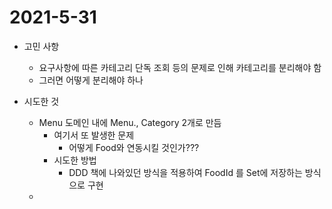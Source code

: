 # 2021-5-31

* 고민 사항
  * 요구사항에 따른 카테고리 단독 조회 등의 문제로 인해 카테고리를 분리해야 함 
  * 그러면 어떻게 분리해야 하나





* 시도한 것 
  * Menu 도메인 내에 Menu., Category 2개로 만듬 
    * 여기서 또 발생한 문제
      * 어떻게 Food와 연동시킬 것인가???
    * 시도한 방법
      * DDD 책에 나와있던 방식을 적용하여 FoodId 를 Set에 저장하는 방식으로 구현 
  * 

